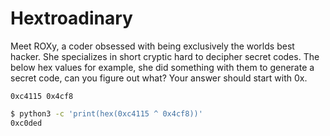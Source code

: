 # Hextroadinary

Meet ROXy, a coder obsessed with being exclusively the worlds best hacker. She specializes in short cryptic hard to decipher secret codes. The below hex values for example, she did something with them to generate a secret code, can you figure out what? Your answer should start with 0x.

`0xc4115 0x4cf8`

```bash
$ python3 -c 'print(hex(0xc4115 ^ 0x4cf8))'
0xc0ded

```
